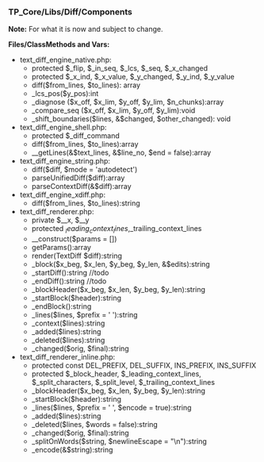### TP_Core/Libs/Diff/Components

**Note:** For what it is now and subject to change. 

**Files/ClassMethods and Vars:**  
- text_diff_engine_native.php: 	
	- protected $_flip, $_in_seq, $_lcs, $_seq, $_x_changed 
	- protected $_x_ind, $_x_value, $_y_changed, $_y_ind, $_y_value 
	- diff($from_lines, $to_lines): array 
	- _lcs_pos($y_pos):int 
	- _diagnose ($x_off, $x_lim, $y_off, $y_lim, $n_chunks):array 
	- _compare_seq ($x_off, $x_lim, $y_off, $y_lim):void 
	- _shift_boundaries($lines, &$changed, $other_changed): void 
- text_diff_engine_shell.php: 	
	- protected $_diff_command 
	- diff($from_lines, $to_lines):array 
	- __getLines(&$text_lines, &$line_no, $end = false):array 
- text_diff_engine_string.php: 	
	- diff($diff, $mode = 'autodetect') 
	- parseUnifiedDiff($diff):array 
	- parseContextDiff(&$diff):array 
- text_diff_engine_xdiff.php: 	
	- diff($from_lines, $to_lines):string 
- text_diff_renderer.php: 	
	- private $__x, $__y
	- protected $_leading_context_lines,$_trailing_context_lines 
	- __construct($params = []) 
	- getParams():array 
	- render(TextDiff $diff):string 
	- _block($x_beg, $x_len, $y_beg, $y_len, &$edits):string 
	- _startDiff():string //todo
	- _endDiff():string  //todo
	- _blockHeader($x_beg, $x_len, $y_beg, $y_len):string 
	- _startBlock($header):string 
	- _endBlock():string 
	- _lines($lines, $prefix = ' '):string 
	- _context($lines):string 
	- _added($lines):string 
	- _deleted($lines):string 
	- _changed($orig, $final):string 
- text_diff_renderer_inline.php: 	
	- protected const DEL_PREFIX, DEL_SUFFIX, INS_PREFIX, INS_SUFFIX 
	- protected $_block_header, $_leading_context_lines, $_split_characters, $_split_level, $_trailing_context_lines 
	- _blockHeader($x_beg, $x_len, $y_beg, $y_len):string 
	- _startBlock($header):string 
	- _lines($lines, $prefix = ' ', $encode = true):string 
	- _added($lines):string 
	- _deleted($lines, $words = false):string 
	- _changed($orig, $final):string 
	- _splitOnWords($string, $newlineEscape = "\n"):string 
	- _encode(&$string):string 
